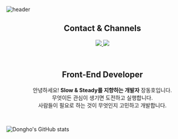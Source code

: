 ![header](https://capsule-render.vercel.app/api?type=waving&color=auto&height=250&section=header&text=Dongho%20Jang🌱&fontSize=75)

<h2 align="center">Contact & Channels</h2>
<p align="center">
    <a href="https://moistcode.tistory.com/">
        <img src="http://img.shields.io/badge/-Tech%20blog-black?style=flat-square&logo=github"/>
    </a>
    <a href="mailto:donghoo158@gmail.com">
        <img src="https://img.shields.io/badge/Gmail-d14836?style=flat-square&logo=Gmail&logoColor=white"/>
    </a>
</p>
<br>

<h2 align="center">Front-End Developer</h2>
<p align="center">
  안녕하세요! <strong>Slow & Steady를 지향하는 개발자</strong> 장동호입니다.<br>
  무엇이든 관심이 생기면 도전하고 실행합니다.<br>
  사람들이 필요로 하는 것이 무엇인지 고민하고 개발합니다.<br>
</p>
<br>

![Dongho's GitHub stats](https://github-readme-stats.vercel.app/api?username=JangDongHo&show_icons=true&theme=radical)
